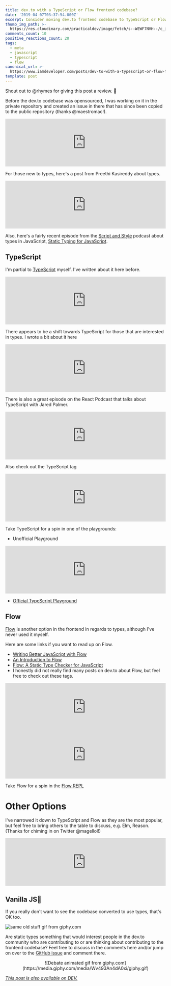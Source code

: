```yaml
---
title: dev.to with a TypeScript or Flow frontend codebase?
date: '2019-04-07T03:37:54.000Z'
excerpt: Consider moving dev.to frontend codebase to TypeScript or Flow?
thumb_img_path: >-
  https://res.cloudinary.com/practicaldev/image/fetch/s--WEWF7NVH--/c_imagga_scale,f_auto,fl_progressive,h_420,q_66,w_1000/https://thepracticaldev.s3.amazonaws.com/i/8d2nn4w6f0smjm9ca4yf.gif
comments_count: 10
positive_reactions_count: 20
tags:
  - meta
  - javascript
  - typescript
  - flow
canonical_url: >-
  https://www.iamdeveloper.com/posts/dev-to-with-a-typescript-or-flow-frontend-codebase-1n33/
template: post
---
```



Shout out to @rhymes for giving this post a review. 👏

Before the dev.to codebase was opensourced, I was working on it in the private repository and created an issue in there that has since been copied to the public repository (thanks @maestromac!).


<iframe class="liquidTag" src="https://dev.to/embed/github?args=https%3A%2F%2Fgithub.com%2Fthepracticaldev%2Fdev.to%2Fissues%2F383%23%20issue-351630725" style="border: 0; width: 100%;"></iframe>


For those new to types, here's a post from Preethi Kasireddy about types.


<iframe class="liquidTag" src="https://dev.to/embed/link?args=https%3A%2F%2Fdev.to%2Fiampeekay%2Fwhy-use-static-types-in-javascript-part-1" style="border: 0; width: 100%;"></iframe>


Also, here's a fairly recent episode from the [Script and Style](https://scriptandstyle.com) podcast about types in JavaScript, [Static Typing for JavaScript](https://scriptandstyle.com/4d5e9839).

## TypeScript

I'm partial to [TypeScript](https://www.typescriptlang.org) myself. I've written about it here before.


<iframe class="liquidTag" src="https://dev.to/embed/link?args=https%3A%2F%2Fdev.to%2Fnickytonline%2Fwhy-you-might-want-to-consider-using-typescript-6j3" style="border: 0; width: 100%;"></iframe>


There appears to be a shift towards TypeScript for those that are interested in types. I wrote a bit about it here


<iframe class="liquidTag" src="https://dev.to/embed/link?args=https%3A%2F%2Fdev.to%2Fnickytonline%2Fis-2019-the-year-of-typescript-18p2" style="border: 0; width: 100%;"></iframe>


There is also a great episode on the React Podcast that talks about TypeScript with Jared Palmer.


<iframe class="liquidTag" src="https://dev.to/embed/twitter?args=1111321292966264832" style="border: 0; width: 100%;"></iframe>


Also check out the TypeScript tag


<iframe class="liquidTag" src="https://dev.to/embed/tag?args=typescript" style="border: 0; width: 100%;"></iframe>


Take TypeScript for a spin in one of the playgrounds:

* Unofficial Playground


<iframe class="liquidTag" src="https://dev.to/embed/link?args=https%3A%2F%2Fdev.to%2Fnickytonline%2Fan-enhanced-typescript-playground-49j6" style="border: 0; width: 100%;"></iframe>


* [Official TypeScript Playground](https://www.typescriptlang.org/play/)

## Flow

[Flow](https://flow.org/) is another option in the frontend in regards to types, although I've never used it myself. 

Here are some links if you want to read up on Flow.

* [Writing Better JavaScript with Flow](https://www.sitepoint.com/writing-better-javascript-with-flow)
* [An Introduction to Flow](https://pusher.com/sessions/meetup/js-monthly-london/flow)
* [Flow: A Static Type Checker for JavaScript](https://dzone.com/articles/flow-a-static-type-checker-for-javascript)
* I honestly did not really find many posts on dev.to about Flow, but feel free to check out these tags.


<iframe class="liquidTag" src="https://dev.to/embed/tag?args=flow" style="border: 0; width: 100%;"></iframe>



<iframe class="liquidTag" src="https://dev.to/embed/tag?args=flowtype" style="border: 0; width: 100%;"></iframe>


Take Flow for a spin in the [Flow REPL](https://flow.org/try/)

# Other Options
I've narrowed it down to TypeScript and Flow as they are the most popular, but feel free to bring others to the table to discuss, e.g. Elm, Reason. (Thanks for chiming in on Twitter @magellol!)


<iframe class="liquidTag" src="https://dev.to/embed/twitter?args=1115243007928877057" style="border: 0; width: 100%;"></iframe>


## Vanilla JS🍦

If you really don't want to see the codebase converted to use types, that's OK too. 

![same old stuff gif from giphy.com](https://media.giphy.com/media/xT5LMOwBto9xvEC3nO/giphy.gif)

Are static types something that would interest people in the dev.to community who are contributing to or are thinking about contributing to the frontend codebase? Feel free to discuss in the comments here and/or jump on over to the [GitHub issue](https://github.com/thepracticaldev/dev.to/issues/383) and comment there.

<center>
![Debate animated gif from giphy.com](https://media.giphy.com/media/Wv493An4dA0xi/giphy.gif)
</center>

*[This post is also available on DEV.](https://dev.to/nickytonline/dev-to-with-a-typescript-or-flow-frontend-codebase-1n33)*


<script>
const parent = document.getElementsByTagName('head')[0];
const script = document.createElement('script');
script.type = 'text/javascript';
script.src = 'https://cdnjs.cloudflare.com/ajax/libs/iframe-resizer/4.1.1/iframeResizer.min.js';
script.charset = 'utf-8';
script.onload = function() {
    window.iFrameResize({}, '.liquidTag');
};
parent.appendChild(script);
</script>    

